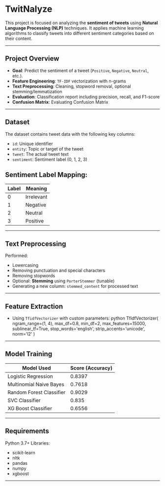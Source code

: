# TwitNalyze

This project is focused on analyzing the **sentiment of tweets** using **Natural Language Processing (NLP)** techniques. It applies machine learning algorithms to classify tweets into different sentiment categories based on their content.

---

##  Project Overview

-  **Goal**: Predict the sentiment of a tweet (`Positive`, `Negative`, `Neutral`, etc.).
-  **Feature Engineering**: `TF-IDF` vectorization with n-grams
-  **Text Preprocessing**: Cleaning, stopword removal, optional stemming/lemmatization
-  **Evaluation**: Classification report including precision, recall, and F1-score
-  **Confusion Matrix**: Evaluating Confusion Matrix

---

##  Dataset

The dataset contains tweet data with the following key columns:

- `id`: Unique identifier  
- `entity`: Topic or target of the tweet  
- `tweet`: The actual tweet text  
- `sentiment`: Sentiment label (0, 1, 2, 3)

## Sentiment Label Mapping:

| Label | Meaning    |
|-------|------------|
| 0     | Irrelevant |
| 1     | Negative   |
| 2     | Neutral    |
| 3     | Positive   |

---

##  Text Preprocessing

Performed:

- Lowercasing  
- Removing punctuation and special characters  
- Removing stopwords  
- Optional: **Stemming** using `PorterStemmer` (tunable)  
- Generating a new column: `stemmed_content` for processed text

---

##  Feature Extraction

- Using `TfidfVectorizer` with custom parameters:
python
TfidfVectorizer(
    ngram_range=(1, 4),
    max_df=0.8,
    min_df=2,
    max_features=15000,
    sublinear_tf=True,
    stop_words='english',
    strip_accents='unicode',
    norm='l2'
)

---

##  Model Training
| Model Used               | Score (Accuracy) |
|--------------------------|------------------|
| Logistic Regression      | 0.8397           |
| Multinomial Naive Bayes  | 0.7618           |
| Random Forest Classifier | 0.9029           |
| SVC Classifier           | 0.835            |
| XG Boost Classifier      | 0.6556           |

---

## Requirements
Python 3.7+
Libraries:
- scikit-learn
- nltk
- pandas
- numpy
- xgboost

---

